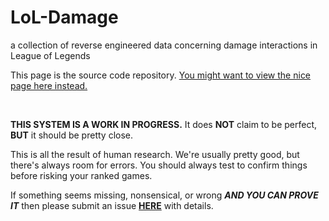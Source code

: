 # LoL-Damage
a collection of reverse engineered data concerning damage interactions in League of Legends

This page is the source code repository.  [You might want to view the nice page here instead.](https://franktheboxmonster.github.io/LoL-Damage/)

&nbsp;

**THIS SYSTEM IS A WORK IN PROGRESS.**  It does **NOT** claim to be perfect, **BUT** it should be pretty close.

This is all the result of human research.  We're usually pretty good, but there's always room for errors.  You should always test to confirm things before risking your ranked games.

If something seems missing, nonsensical, or wrong __***AND YOU CAN PROVE IT***__ then please submit an issue **[HERE](https://github.com/FrankTheBoxMonster/LoL-Damage/issues/new)** with details.
